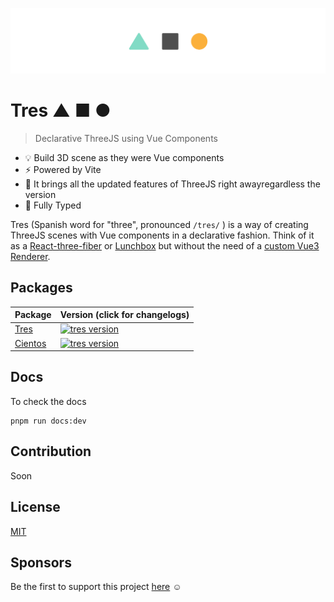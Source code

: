 ![repository-banner.png](/public/github-banner.png)

# Tres ▲ ■ ●

> Declarative ThreeJS using Vue Components

- 💡 Build 3D scene as they were Vue components
- ⚡️ Powered by Vite
- 🥰 It brings all the updated features of ThreeJS right awayregardless the version
- 🦾 Fully Typed

Tres (Spanish word for "three", pronounced `/tres/` ) is a way of creating ThreeJS scenes with Vue components in a declarative fashion. Think of it as a [React-three-fiber](https://docs.pmnd.rs/react-three-fiber) or [Lunchbox](https://github.com/breakfast-studio/lunchboxjs) but without the need of a [custom Vue3 Renderer](https://vuejs.org/api/custom-renderer.html).

## Packages

| Package               | Version (click for changelogs)                                                                         |
| --------------------- | :----------------------------------------------------------------------------------------------------- |
| [Tres](packages/tres) | [![tres version](https://img.shields.io/npm/v/@tresjs/core.svg?label=%20)](packages/tres/CHANGELOG.md) |
| [Cientos](packages/cientos) | [![tres version](https://img.shields.io/npm/v/@tresjs/cientos.svg?label=%20)](packages/cientos/CHANGELOG.md) |

## Docs

To check the docs

```
pnpm run docs:dev
```

## Contribution

Soon

## License

[MIT](/LICENSE)

## Sponsors

Be the first to support this project [here](https://github.com/sponsors/alvarosabu) ☺️
